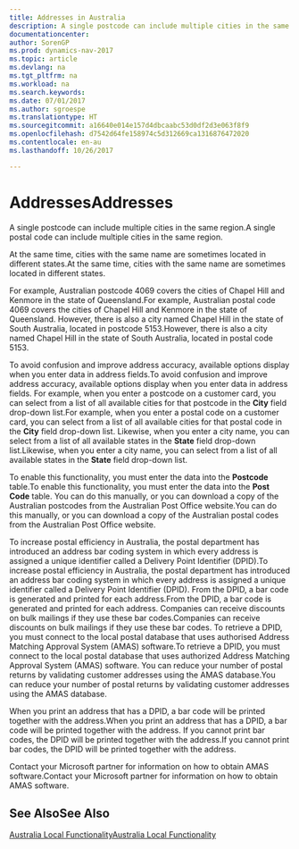 ```yaml
---
title: Addresses in Australia
description: A single postcode can include multiple cities in the same region.
documentationcenter: 
author: SorenGP
ms.prod: dynamics-nav-2017
ms.topic: article
ms.devlang: na
ms.tgt_pltfrm: na
ms.workload: na
ms.search.keywords: 
ms.date: 07/01/2017
ms.author: sgroespe
ms.translationtype: HT
ms.sourcegitcommit: a16640e014e157d4dbcaabc53d0df2d3e063f8f9
ms.openlocfilehash: d7542d64fe158974c5d312669ca1316876472020
ms.contentlocale: en-au
ms.lasthandoff: 10/26/2017

---
```

# <a name="addresses"></a><span data-ttu-id="0cebf-103">Addresses</span><span class="sxs-lookup"><span data-stu-id="0cebf-103">Addresses</span></span>
<span data-ttu-id="0cebf-104">A single postcode can include multiple cities in the same region.</span><span class="sxs-lookup"><span data-stu-id="0cebf-104">A single postal code can include multiple cities in the same region.</span></span>  

<span data-ttu-id="0cebf-105">At the same time, cities with the same name are sometimes located in different states.</span><span class="sxs-lookup"><span data-stu-id="0cebf-105">At the same time, cities with the same name are sometimes located in different states.</span></span>  

<span data-ttu-id="0cebf-106">For example, Australian postcode 4069 covers the cities of Chapel Hill and Kenmore in the state of Queensland.</span><span class="sxs-lookup"><span data-stu-id="0cebf-106">For example, Australian postal code 4069 covers the cities of Chapel Hill and Kenmore in the state of Queensland.</span></span> <span data-ttu-id="0cebf-107">However, there is also a city named Chapel Hill in the state of South Australia, located in postcode 5153.</span><span class="sxs-lookup"><span data-stu-id="0cebf-107">However, there is also a city named Chapel Hill in the state of South Australia, located in postal code 5153.</span></span>  

<span data-ttu-id="0cebf-108">To avoid confusion and improve address accuracy, available options display when you enter data in address fields.</span><span class="sxs-lookup"><span data-stu-id="0cebf-108">To avoid confusion and improve address accuracy, available options display when you enter data in address fields.</span></span> <span data-ttu-id="0cebf-109">For example, when you enter a postcode on a customer card, you can select from a list of all available cities for that postcode in the **City** field drop-down list.</span><span class="sxs-lookup"><span data-stu-id="0cebf-109">For example, when you enter a postal code on a customer card, you can select from a list of all available cities for that postal code in the **City** field drop-down list.</span></span> <span data-ttu-id="0cebf-110">Likewise, when you enter a city name, you can select from a list of all available states in the **State** field drop-down list.</span><span class="sxs-lookup"><span data-stu-id="0cebf-110">Likewise, when you enter a city name, you can select from a list of all available states in the **State** field drop-down list.</span></span>  

<span data-ttu-id="0cebf-111">To enable this functionality, you must enter the data into the **Postcode** table.</span><span class="sxs-lookup"><span data-stu-id="0cebf-111">To enable this functionality, you must enter the data into the **Post Code** table.</span></span> <span data-ttu-id="0cebf-112">You can do this manually, or you can download a copy of the Australian postcodes from the Australian Post Office website.</span><span class="sxs-lookup"><span data-stu-id="0cebf-112">You can do this manually, or you can download a copy of the Australian postal codes from the Australian Post Office website.</span></span>  

<span data-ttu-id="0cebf-113">To increase postal efficiency in Australia, the postal department has introduced an address bar coding system in which every address is assigned a unique identifier called a Delivery Point Identifier (DPID).</span><span class="sxs-lookup"><span data-stu-id="0cebf-113">To increase postal efficiency in Australia, the postal department has introduced an address bar coding system in which every address is assigned a unique identifier called a Delivery Point Identifier (DPID).</span></span> <span data-ttu-id="0cebf-114">From the DPID, a bar code is generated and printed for each address.</span><span class="sxs-lookup"><span data-stu-id="0cebf-114">From the DPID, a bar code is generated and printed for each address.</span></span> <span data-ttu-id="0cebf-115">Companies can receive discounts on bulk mailings if they use these bar codes.</span><span class="sxs-lookup"><span data-stu-id="0cebf-115">Companies can receive discounts on bulk mailings if they use these bar codes.</span></span> <span data-ttu-id="0cebf-116">To retrieve a DPID, you must connect to the local postal database that uses authorised Address Matching Approval System (AMAS) software.</span><span class="sxs-lookup"><span data-stu-id="0cebf-116">To retrieve a DPID, you must connect to the local postal database that uses authorized Address Matching Approval System (AMAS) software.</span></span> <span data-ttu-id="0cebf-117">You can reduce your number of postal returns by validating customer addresses using the AMAS database.</span><span class="sxs-lookup"><span data-stu-id="0cebf-117">You can reduce your number of postal returns by validating customer addresses using the AMAS database.</span></span>  

<span data-ttu-id="0cebf-118">When you print an address that has a DPID, a bar code will be printed together with the address.</span><span class="sxs-lookup"><span data-stu-id="0cebf-118">When you print an address that has a DPID, a bar code will be printed together with the address.</span></span> <span data-ttu-id="0cebf-119">If you cannot print bar codes, the DPID will be printed together with the address.</span><span class="sxs-lookup"><span data-stu-id="0cebf-119">If you cannot print bar codes, the DPID will be printed together with the address.</span></span>  

<span data-ttu-id="0cebf-120">Contact your Microsoft partner for information on how to obtain AMAS software.</span><span class="sxs-lookup"><span data-stu-id="0cebf-120">Contact your Microsoft partner for information on how to obtain AMAS software.</span></span>  

## <a name="see-also"></a><span data-ttu-id="0cebf-121">See Also</span><span class="sxs-lookup"><span data-stu-id="0cebf-121">See Also</span></span>  
 [<span data-ttu-id="0cebf-122">Australia Local Functionality</span><span class="sxs-lookup"><span data-stu-id="0cebf-122">Australia Local Functionality</span></span>](australia-local-functionality.md)

